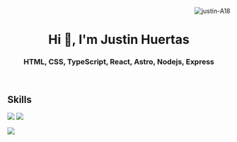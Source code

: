 <p align="right"> <img src="https://komarev.com/ghpvc/?username=justin-A18&label=Profile%20views&color=0e75b6&style=flat" alt="justin-A18" /></p>
<h1 align="center">Hi 👋, I'm Justin Huertas</h1>
<h3 align="center">HTML, CSS, TypeScript, React, Astro, Nodejs, Express</h3>
  <br>
    
## Skills

![](https://skillicons.dev/icons?i=react,typescript,javascript,redux,vite,nodejs,express,nextjs,jest,md,bash,java,figma)
![](https://skillicons.dev/icons?i=git,mongodb,firebase,supabase,html,css,sass,tailwind,materialui,astro,linux,powershell)

<img src="https://github-readme-stats.vercel.app/api?username=justin-A18&show_icons=true&theme=radical"/>
